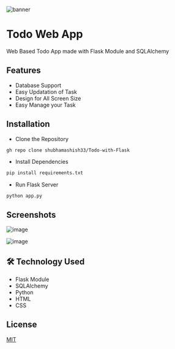 
![banner](https://user-images.githubusercontent.com/78084828/236656974-b5ffed81-001c-40bb-80e2-9b0c4b7234d5.png)


# Todo Web App

Web Based Todo App made with Flask Module and SQLAlchemy

## Features

- Database Support
- Easy Updatation of Task
- Design for All Screen Size
- Easy Manage your Task

## Installation

- Clone the Repository
``` bash
gh repo clone shubhamashish33/Todo-with-Flask
```
- Install Dependencies
``` python
pip install requirements.txt 
```
- Run Flask Server
``` pyhton
python app.py
```


## Screenshots

![image](https://user-images.githubusercontent.com/78084828/236657071-b679f739-a4cf-4cc0-aed7-8d59c2f0435d.png)

![image](https://user-images.githubusercontent.com/78084828/236657088-e23625a4-e47d-4337-b3ed-1c39c3dce9de.png)


## 🛠 Technology Used

- Flask Module
- SQLAlchemy
- Python
- HTML
- CSS

## License

[MIT](https://choosealicense.com/licenses/mit/)
